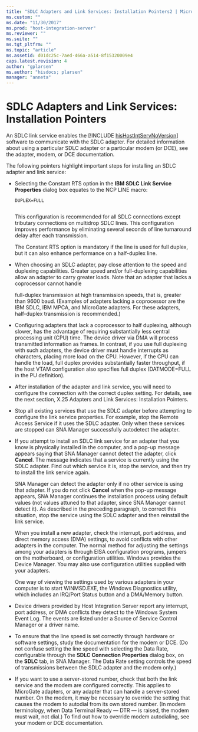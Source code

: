 ```yaml
---
title: "SDLC Adapters and Link Services: Installation Pointers2 | Microsoft Docs"
ms.custom: ""
ms.date: "11/30/2017"
ms.prod: "host-integration-server"
ms.reviewer: ""
ms.suite: ""
ms.tgt_pltfrm: ""
ms.topic: "article"
ms.assetid: d01dc25c-7aed-466a-a514-8f15320009e4
caps.latest.revision: 4
author: "gplarsen"
ms.author: "hisdocs; plarsen"
manager: "anneta"
---
```

# SDLC Adapters and Link Services: Installation Pointers
An SDLC link service enables the [!INCLUDE [hisHostIntServNoVersion](../includes/hishostintservnoversion-md.md)] software to communicate with the SDLC adapter. For detailed information about using a particular SDLC adapter or a particular modem (or DCE), see the adapter, modem, or DCE documentation.  
  
 The following pointers highlight important steps for installing an SDLC adapter and link service:  
  
-   Selecting the Constant RTS option in the **IBM SDLC Link Service Properties** dialog box equates to the NCP LINE macro:  
  
    ```  
    DUPLEX=FULL  
  
    ```  
  
     This configuration is recommended for all SDLC connections except tributary connections on multidrop SDLC lines. This configuration improves performance by eliminating several seconds of line turnaround delay after each transmission.  
  
     The Constant RTS option is mandatory if the line is used for full duplex, but it can also enhance performance on a half-duplex line.  
  
-   When choosing an SDLC adapter, pay close attention to the speed and duplexing capabilities. Greater speed and/or full-duplexing capabilities allow an adapter to carry greater loads. Note that an adapter that lacks a coprocessor cannot handle  
  
     full-duplex transmission at high transmission speeds, that is, greater than 9600 baud. (Examples of adapters lacking a coprocessor are the IBM SDLC, IBM MPCA, and MicroGate adapters. For these adapters, half-duplex transmission is recommended.)  
  
-   Configuring adapters that lack a coprocessor to half duplexing, although slower, has the advantage of requiring substantially less central processing unit (CPU) time. The device driver via DMA will process transmitted information as frames. In contrast, if you use full duplexing with such adapters, the device driver must handle interrupts as characters, placing more load on the CPU. However, if the CPU can handle the load, full duplex provides substantially faster throughput, if the host VTAM configuration also specifies full duplex (DATMODE=FULL in the PU definition).  
  
-   After installation of the adapter and link service, you will need to configure the connection with the correct duplex setting. For details, see the next section, X.25 Adapters and Link Services: Installation Pointers.  
  
-   Stop all existing services that use the SDLC adapter before attempting to configure the link service properties. For example, stop the Remote Access Service if it uses the SDLC adapter. Only when these services are stopped can SNA Manager successfully autodetect the adapter.  
  
-   If you attempt to install an SDLC link service for an adapter that you know is physically installed in the computer, and a pop-up message appears saying that SNA Manager cannot detect the adapter, click **Cancel**. The message indicates that a service is currently using the SDLC adapter. Find out which service it is, stop the service, and then try to install the link service again.  
  
     SNA Manager can detect the adapter only if no other service is using that adapter. If you do not click **Cancel** when the pop-up message appears, SNA Manager continues the installation process using default values (not values attuned to that adapter, since SNA Manager cannot detect it). As described in the preceding paragraph, to correct this situation, stop the service using the SDLC adapter and then reinstall the link service.  
  
     When you install a new adapter, check the interrupt, port address, and direct memory access (DMA) settings, to avoid conflicts with other adapters in the computer. The normal method for adjusting the settings among your adapters is through EISA configuration programs, jumpers on the motherboard, or configuration utilities. Windows provides the Device Manager. You may also use configuration utilities supplied with your adapters.  
  
     One way of viewing the settings used by various adapters in your computer is to start WINMSD.EXE, the Windows Diagnostics utility, which includes an IRQ/Port Status button and a DMA/Memory button.  
  
-   Device drivers provided by Host Integration Server report any interrupt, port address, or DMA conflicts they detect to the Windows System Event Log. The events are listed under a Source of Service Control Manager or a driver name.  
  
-   To ensure that the line speed is set correctly through hardware or software settings, study the documentation for the modem or DCE. (Do not confuse setting the line speed with selecting the Data Rate, configurable through the **SDLC Connection Properties** dialog box, on the **SDLC** tab, in SNA Manager. The Data Rate setting controls the speed of transmissions between the SDLC adapter and the modem only.)  
  
-   If you want to use a server-stored number, check that both the link service and the modem are configured correctly. This applies to MicroGate adapters, or any adapter that can handle a server-stored number. On the modem, it may be necessary to override the setting that causes the modem to autodial from its own stored number. (In modem terminology, when Data Terminal Ready — DTR — is raised, the modem must wait, not dial.) To find out how to override modem autodialing, see your modem or DCE documentation.
